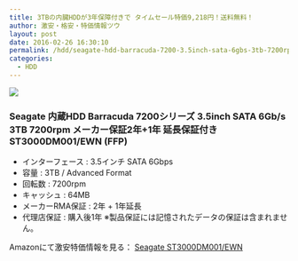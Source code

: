 ```yaml
---
title: 3TBの内臓HDDが3年保障付きで タイムセール特価9,218円！送料無料！
author: 激安・格安・特価情報ツウ
layout: post
date: 2016-02-26 16:30:10
permalink: /hdd/seagate-hdd-barracuda-7200-3.5inch-sata-6gbs-3tb-7200rpm-st3000dm001-ewn-9218-amazon.html
categories:
  - HDD
---
```

<div class="img-bg2 img_L">
  <a href="http://www.amazon.co.jp/gp/product/B00JLA0ADW/ref=as_li_qf_sp_asin_il?ie=UTF8&camp=247&creative=1211&creativeASIN=B00JLA0ADW&linkCode=as2&tag=tokkajohotsu-22"><img border="0" src="http://ws-fe.amazon-adsystem.com/widgets/q?_encoding=UTF8&ASIN=B00JLA0ADW&Format=_SL250_&ID=AsinImage&MarketPlace=JP&ServiceVersion=20070822&WS=1&tag=tokkajohotsu-22" ></a><img src="http://ir-jp.amazon-adsystem.com/e/ir?t=tokkajohotsu-22&l=as2&o=9&a=B00JLA0ADW" width="1" height="1" border="0" alt="" style="border:none !important; margin:0px !important;" />
</div>

### Seagate 内蔵HDD Barracuda 7200シリーズ 3.5inch SATA 6Gb/s 3TB 7200rpm メーカー保証2年+1年 延長保証付き ST3000DM001/EWN (FFP)
<!--more-->

* インターフェース : 3.5インチ SATA 6Gbps
* 容量 : 3TB / Advanced Format
* 回転数 : 7200rpm
* キャッシュ : 64MB
* メーカーRMA保証 : 2年 + 1年延長
* 代理店保証 : 購入後1年 ※製品保証には記憶されたデータの保証は含まれません。

Amazonにて激安特価情報を見る： <a href="http://www.amazon.co.jp/gp/product/B00JLA0ADW/ref=as_li_qf_sp_asin_il?ie=UTF8&camp=247&creative=1211&creativeASIN=B00JLA0ADW&linkCode=as2&tag=tokkajohotsu-22" target="_blank"><span class="fs150p">Seagate ST3000DM001/EWN</span></a>